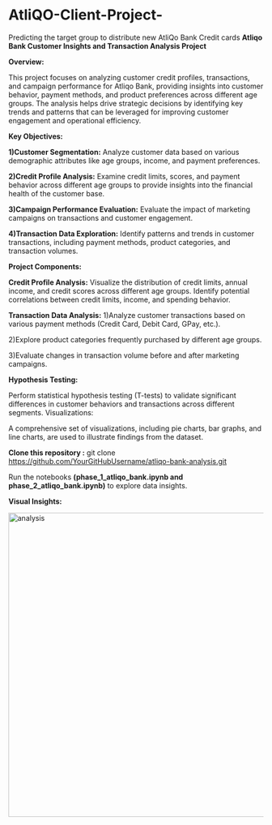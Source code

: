 # AtliQO-Client-Project-

Predicting the target group to distribute new AtliQo Bank Credit cards
**Atliqo Bank Customer Insights and Transaction Analysis Project**

**Overview:**

This project focuses on analyzing customer credit profiles, transactions, and campaign performance for Atliqo Bank, providing insights into customer behavior, payment methods, and product preferences across different age groups. The analysis helps drive strategic decisions by identifying key trends and patterns that can be leveraged for improving customer engagement and operational efficiency.

**Key Objectives:**

**1)Customer Segmentation:** Analyze customer data based on various demographic attributes like age groups, income, and payment preferences.

**2)Credit Profile Analysis:** Examine credit limits, scores, and payment behavior across different age groups to provide insights into the financial health of the customer base.

**3)Campaign Performance Evaluation:** Evaluate the impact of marketing campaigns on transactions and customer engagement.

**4)Transaction Data Exploration:** Identify patterns and trends in customer transactions, including payment methods, product categories, and transaction volumes.

**Project Components:**

**Credit Profile Analysis:**
Visualize the distribution of credit limits, annual income, and credit scores across different age groups.
Identify potential correlations between credit limits, income, and spending behavior.

**Transaction Data Analysis:**
1)Analyze customer transactions based on various payment methods (Credit Card, Debit Card, GPay, etc.).

2)Explore product categories frequently purchased by different age groups.

3)Evaluate changes in transaction volume before and after marketing campaigns.

**Hypothesis Testing:**

Perform statistical hypothesis testing (T-tests) to validate significant differences in customer behaviors and transactions across different segments.
Visualizations:

A comprehensive set of visualizations, including pie charts, bar graphs, and line charts, are used to illustrate findings from the dataset.



**Clone this repository :** git clone https://github.com/YourGitHubUsername/atliqo-bank-analysis.git



Run the notebooks **(phase_1_atliqo_bank.ipynb and phase_2_atliqo_bank.ipynb)** to explore data insights.


**Visual Insights:**

<img width="600" alt="analysis" src="https://github.com/user-attachments/assets/263d1db5-4366-4c48-8b19-afeeb3ac6eed">




